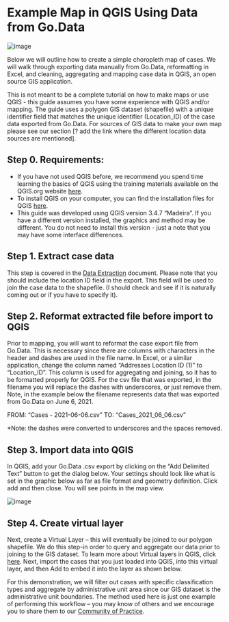 # Example Map in QGIS Using Data from Go.Data

![image](https://user-images.githubusercontent.com/19505814/122239678-21581d00-ce8f-11eb-8b3e-5a9bfdcd7649.png)

Below we will outline how to create a simple choropleth map of cases. We will walk through exporting data manually from Go.Data, reformatting in Excel, and cleaning, aggregating and mapping case data in QGIS, an open source GIS application.

This is not meant to be a complete tutorial on how to make maps or use QGIS - this guide assumes you have some experience with QGIS and/or mapping. The guide uses a polygon GIS dataset (shapefile) with a unique identifier field that matches the unique identifier (Location_ID) of the case data exported from Go.Data. For sources of GIS data to make your own map please see our section [? add the link where the different location data sources are mentioned].

## Step 0. Requirements:
- If you have not used QGIS before, we recommend you spend time learning the basics of QGIS using the training materials available on the QGIS.org website [here](https://qgis.org/en/site/forusers/trainingmaterial/index.html). 
- To install QGIS on your computer, you can find the installation files for QGIS [here](https://qgis.org/en/site/forusers/download.html). 
- This guide was developed using QGIS version 3.4.7 “Madeira”. If you have a different version installed, the graphics and method may be different. You do not need to install this version - just a note that you may have some interface differences.

## Step 1. Extract case data
This step is covered in the [Data Extraction](https://worldhealthorganization.github.io/godata/data-extraction/) document. Please note that you should include the location ID field in the export. This field will be used to join the case data to the shapefile. (I should check and see if it is naturally coming out or if you have to specify it).

## Step 2. Reformat extracted file before import to QGIS 
Prior to mapping, you will want to reformat the case export file from Go.Data. This is necessary since there are columns with characters in the header and dashes are used in the file name. In Excel, or a similar application, change the column named “Addresses Location ID (1)” to “Location_ID”. This column is used for aggregating and joining, so it has to be formatted properly for QGIS. For the csv file that was exported, in the filename you will replace the dashes with underscores, or just remove them. Note, in the example below the filename represents data that was exported from Go.Data on June 6, 2021.

FROM: “Cases - 2021-06-06.csv”
TO: “Cases_2021_06_06.csv”

*Note: the dashes were converted to underscores and the spaces removed.

## Step 3. Import data into QGIS
In QGIS, add your Go.Data .csv export by clicking on the “Add Delimited Text” button to get the dialog below. Your settings should look like what is set in the graphic below as far as file format and geometry definition. Click add and then close. You will see points in the map view.

![image](https://user-images.githubusercontent.com/19505814/122250195-7566ff80-ce97-11eb-8b96-bca5e1eed015.png)

## Step 4. Create virtual layer
Next, create a Virtual Layer – this will eventually be joined to our polygon shapefile. We do this step-in order to query and aggregate our data prior to joining to the GIS dataset. To learn more about Virtual layers in QGIS, click [here](https://docs.qgis.org/3.16/en/docs/user_manual/managing_data_source/create_layers.html?highlight=virtual#creating-virtual-layers). Next, import the cases that you just loaded into QGIS, into this virtual layer, and then Add to embed it into the layer as shown below. 

For this demonstration, we will filter out cases with specific classification types and aggregate by administrative unit area since our GIS dataset is the administrative unit boundaries. The method used here is just one example of performing this workflow – you may know of others and we encourage you to share them to our [Community of Practice](https://community-godata.who.int/login). 






